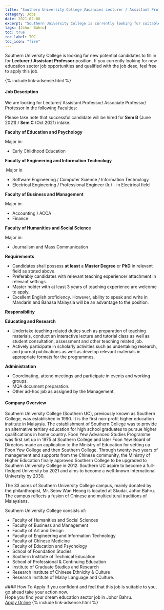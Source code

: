 ```yaml
---
title: "Southern University College Vacancies Lecturer / Assistant Professor" 
category: Jobs 
date: 2021-02-08 
excerpt: "Southern University College is currently looking for suitable person to fill in the Lecturer / Assistant Professor which positioned at Johor Bahru" 
tags: [Johor Bahru] 
toc: true 
toc_label: TOC 
toc_icon: "fire" 
--- 
```


<p>Southern University College is looking for new potential candidates to fill in for <b>Lecturer / Assistant Professor</b> position. If you currently looking for new education sector job opportunities and qualified with the job desc, feel free to apply this job.
</p>{% include link-adsense.html %} 
 <div><div><h4>Job Description</h4></div><div><div><span><div><p>We are looking for Lecturer/ Assistant Professor/ Associate Professor/ Professor in the following Faculties:</p><p>Please take note that successful candidate will be hired for <strong>Sem B</strong> (June 2021) / <strong>Sem C</strong> (Oct 2021) intake.</p><p><strong>Faculty of Education and Psychology</strong></p><p>Major in:</p><ul><li>Early Childhood Education</li></ul><p><strong>Faculty of Engineering and Information Technology&#160;</strong></p><p><strong>&#160;</strong>Major in</p><ul><li>Software Engineering / Computer Science / Information Technology</li><li>Electrical Engineering / Professional Engineer (Ir.) - in Electrical field</li></ul><p><strong>Faculty of Business and Management</strong></p><p>Major in:</p><ul><li>Accounting&#160;/ ACCA</li><li>Finance</li></ul><p><strong>Faculty of Humanities and Social Science</strong></p><p>Major in:</p><ul><li>Journalism and Mass Communication</li></ul><p><strong>Requirements</strong></p><ul><li>Candidates shall possess <strong>at least</strong> a <strong>Master Degree</strong> or <strong>PhD</strong> in relevant field as stated above.</li><li>Preferably candidates with relevant teaching experience/ attachment in relevant settings.</li><li>Master holder with at least 3 years of teaching experience are welcome to apply.</li><li>Excellent English proficiency. However, ability to speak and write in Mandarin and Bahasa Malaysia will be an advantage to the position.</li></ul><p><strong>Responsibility</strong></p><p><strong>Educating and Research</strong></p><ul><li>Undertake teaching related duties such as preparation of teaching materials, conduct an interactive lecture and tutorial class as well as student consultation, assessment and other teaching related job.</li><li>Actively participate in scholarly activities such as undertaking research, and journal publications as well as develop relevant materials in appropriate formats for the programmes.</li></ul><p><strong>Administration</strong></p><ul><li>Coordinating, attend meetings and participate in events and working groups.</li><li>MQA document preparation.</li><li>Other ad-hoc job as assigned by the Management.</li></ul></div></span></div></div></div> 
<div><div><h4>Company Overview</h4></div><div><div><span><div><p>Southern University College (Southern UC), previously known as Southern College, was established in 1990. It is the first non-profit higher education institute in Malaysia. The establishment of Southern College was to provide an alternative tertiary education for high school graduates to pursue higher qualifications in home country. Foon Yew Advanced Studies Programme was first set up in 1975 at Southern College and later Foon Yew Board of Directors made an application to the Ministry of Education for setting up Foon Yew College and then Southern College. Through twenty-two years of management and supports from the Chinese community, the Ministry of Higher Education finally approved Southern College to be upgraded to Southern University College in 2012. Southern UC aspire to become a full-fledged University by 2021 and aims to become a well-known International University by 2030.</p><p>The 33 acres of Southern University College campus, mainly donated by the philanthropist, Mr. Seow Wan Heong is located at Skudai, Johor Bahru. The campus reflects a fusion of Chinese and multicultural traditions of Malaysians.</p><p>Southern University College consists of:</p><ul><li>Faculty of Humanities and Social Sciences</li><li>Faculty of Business and Management</li><li>Faculty of Art and Design</li><li>Faculty of Engineering and Information Technology</li><li>Faculty of Chinese Medicine</li><li>Faculty of Education and Psychology</li><li>School of Foundation Studies</li><li>Southern Institute of Technical Education</li><li>School of Professional &amp; Continuing Education</li><li>Institute of Graduate Studies and Research</li><li>Research Institute of Chinese Ethnicity &amp; Culture</li><li>Research Institute of Malay Language and Culture.</li></ul></div></span></div></div></div> 
#### How To Apply 
If you confident and feel that this job is suitable to you, go ahead take your action now. <br/> 
Hope you find your dream education sector job in Johor Bahru. <br/> 
<a href="https://www.jobstreet.com.my/en/job/lecturer-assistant-professor-4475345?jobId=jobstreet-my-job-4475345" class="btn btn--info" target="_blank" rel="nofollow noopenner">Apply Online</a> 
{% include link-adsense.html %} 